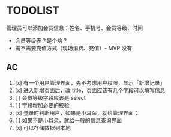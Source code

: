 # TODOLIST

管理员可以添加会员信息：姓名、手机号、会员等级、时间

* 会员等级表？是个啥？
* 需不需要充值方式（现场消费、充值）- MVP 没有

## AC

1. [x] 有一个用户管理界面，先不考虑用户权限，显示「新增记录」
2. [x] 进入新增页面后，改 title，页面应该有几个字段可以填写信息
3. [ ] 会员等级字段应该是 select
4. [ ] 字段增加必要的校验
4. [x] 登录时判断用户，如果是小耳朵，就给管理界面；
5. [ ] 如果不是小耳朵，就给一般的信息查询界面
6. [x] 可以存储数据到本地